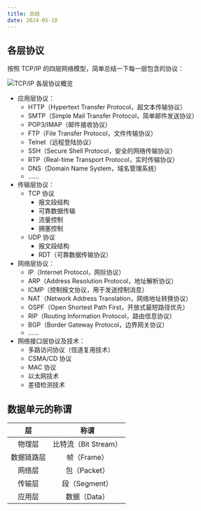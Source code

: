 ```yaml
---
title: 总结
date: 2024-05-18
---
```


## 各层协议

按照 TCP/IP 的四层网络模型，简单总结一下每一层包含的协议：

![TCP/IP 各层协议概览](https://figure-bed.chua-n.com/杂技/计算机网络/network-protocol-overview.png)

- 应用层协议：
  - HTTP（Hypertext Transfer Protocol，超文本传输协议）
  - SMTP（Simple Mail Transfer Protocol，简单邮件发送协议）
  - POP3/IMAP（邮件接收协议）
  - FTP（File Transfer Protocol，文件传输协议）
  - Telnet（远程登陆协议）
  - SSH（Secure Shell Protocol，安全的网络传输协议）
  - RTP（Real-time Transport Protocol，实时传输协议）
  - DNS（Domain Name System，域名管理系统）
  - ……
- 传输层协议：
  - TCP 协议 
    - 报文段结构
    - 可靠数据传输
    - 流量控制
    - 拥塞控制
  - UDP 协议 
    - 报文段结构
    - RDT（可靠数据传输协议）
- 网络层协议：
  - IP（Internet Protocol，网际协议）
  - ARP（Address Resolution Protocol，地址解析协议）
  - ICMP（控制报文协议，用于发送控制消息）
  - NAT（Network Address Translation，网络地址转换协议）
  - OSPF（Open Shortest Path First，开放式最短路径优先）
  - RIP（Routing Information Protocol，路由信息协议）
  - BGP（Border Gateway Protocol，边界网关协议）
  - ……
- 网络接口层协议及技术：
  - 多路访问协议（信道复用技术）
  - CSMA/CD 协议
  - MAC 协议
  - 以太网技术
  - 差错检测技术

## 数据单元的称谓

|     层     |         称谓         |
| :--------: | :------------------: |
|   物理层   | 比特流（Bit Stream） |
| 数据链路层 |     帧（Frame）      |
|   网络层   |     包（Packet）     |
|   传输层   |    段（Segment）     |
|   应用层   |     数据（Data）     |

